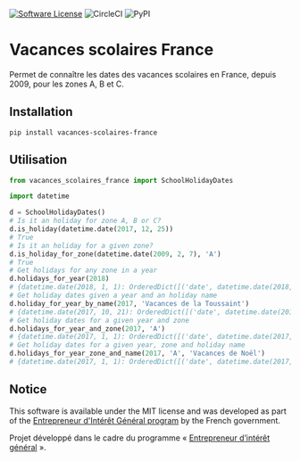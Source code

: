 [![Software License](https://img.shields.io/badge/License-MIT-orange.svg?style=flat-square)](https://github.com/AntoineAugusti/vacances-scolaires-france/blob/master/LICENSE.md)
![CircleCI](https://img.shields.io/circleci/project/github/AntoineAugusti/vacances-scolaires-france.svg?style=flat-square)
![PyPI](https://img.shields.io/pypi/vacances_scolaires_france.svg?style=flat-square)

# Vacances scolaires France
Permet de connaître les dates des vacances scolaires en France, depuis 2009, pour les zones A, B et C.

## Installation
```
pip install vacances-scolaires-france
```

## Utilisation

```python
from vacances_scolaires_france import SchoolHolidayDates

import datetime

d = SchoolHolidayDates()
# Is it an holiday for zone A, B or C?
d.is_holiday(datetime.date(2017, 12, 25))
# True
# Is it an holiday for a given zone?
d.is_holiday_for_zone(datetime.date(2009, 2, 7), 'A')
# True
# Get holidays for any zone in a year
d.holidays_for_year(2018)
# {datetime.date(2018, 1, 1): OrderedDict([('date', datetime.date(2018, 01, 01)), ('vacances_zone_a', True), ('vacances_zone_b', True), ('vacances_zone_c', True), ('nom_vacances', 'Vacances de Noël')]), ...}
# Get holiday dates given a year and an holiday name
d.holiday_for_year_by_name(2017, 'Vacances de la Toussaint')
# {datetime.date(2017, 10, 21): OrderedDict([('date', datetime.date(2017, 10, 21)), ('vacances_zone_a', True), ('vacances_zone_b', True), ('vacances_zone_c', True), ...}
# Get holiday dates for a given year and zone
d.holidays_for_year_and_zone(2017, 'A')
# {datetime.date(2017, 1, 1): OrderedDict([('date', datetime.date(2017, 01, 01)), ('vacances_zone_a', True), ('vacances_zone_b', True), ('vacances_zone_c', True), ...}
# Get holiday dates for a given year, zone and holiday name
d.holidays_for_year_zone_and_name(2017, 'A', 'Vacances de Noël')
# {datetime.date(2017, 1, 1): OrderedDict([('date', datetime.date(2017, 1, 1)), ('vacances_zone_a', True), ('vacances_zone_b', True), ('vacances_zone_c', True), ('nom_vacances', 'Vacances de Noël')]), ...}
```

## Notice
This software is available under the MIT license and was developed as part of the [Entrepreneur d'Intérêt Général program](https://entrepreneur-interet-general.etalab.gouv.fr) by the French government.

Projet développé dans le cadre du programme « [Entrepreneur d’intérêt général](https://entrepreneur-interet-general.etalab.gouv.fr) ».
